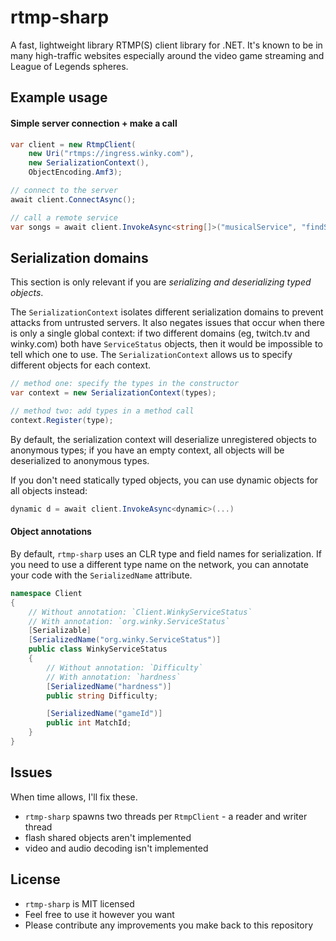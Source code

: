 # rtmp-sharp

A fast, lightweight library RTMP(S) client library for .NET. It's known to be in many high-traffic
websites especially around the video game streaming and League of Legends spheres.

## Example usage

#### Simple server connection + make a call

```csharp
var client = new RtmpClient(
	new Uri("rtmps://ingress.winky.com"),
	new SerializationContext(),
	ObjectEncoding.Amf3);

// connect to the server
await client.ConnectAsync();

// call a remote service
var songs = await client.InvokeAsync<string[]>("musicalService", "findSongs");
```

## Serialization domains

This section is only relevant if you are *serializing and deserializing typed
objects*.

The `SerializationContext` isolates different serialization domains to prevent
attacks from untrusted servers. It also negates issues that occur when there
is only a single global context: if two different domains (eg, twitch.tv and
winky.com) both have `ServiceStatus` objects, then it would be impossible
to tell which one to use. The `SerializationContext` allows us to specify
different objects for each context.

```csharp
// method one: specify the types in the constructor
var context = new SerializationContext(types);

// method two: add types in a method call
context.Register(type);
```

By default, the serialization context will deserialize unregistered objects to
anonymous types; if you have an empty context, all objects will be
deserialized to anonymous types.

If you don't need statically typed objects, you can use dynamic objects for
all objects instead:


```csharp
dynamic d = await client.InvokeAsync<dynamic>(...)
```

#### Object annotations

By default, `rtmp-sharp` uses an CLR type and field names for serialization.
If you need to use a different type name on the network, you can annotate your
code with the `SerializedName` attribute.

```csharp
namespace Client
{
    // Without annotation: `Client.WinkyServiceStatus`
    // With annotation: `org.winky.ServiceStatus`
    [Serializable]
    [SerializedName("org.winky.ServiceStatus")]
    public class WinkyServiceStatus
    {
        // Without annotation: `Difficulty`
        // With annotation: `hardness`
        [SerializedName("hardness")]
        public string Difficulty;

        [SerializedName("gameId")]
        public int MatchId;
    }
}
```

## Issues

When time allows, I'll fix these.

- `rtmp-sharp` spawns two threads per `RtmpClient` - a reader and writer thread
- flash shared objects aren't implemented
- video and audio decoding isn't implemented

## License

- `rtmp-sharp` is MIT licensed
- Feel free to use it however you want
- Please contribute any improvements you make back to this repository
